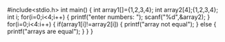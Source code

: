 
#include<stdio.h>
int main()
{
  int array1[]={1,2,3,4};
  int array2[4];{1,2,3,4};
  int i;
  for(i=0;i<4;i++)
  {
    printf("enter numbers: ");
    scanf("%d",&array2);
    }
    for(i=0;i<4:i++)
    {
    if(array1[i]!=array2[i])
      {
        printf("array not equal");
       }
       else
       {
        printf("arrays are equal");
        }
        }
}

